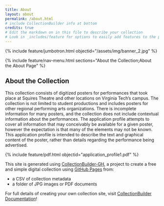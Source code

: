 ```yaml
---
title: About
layout: about
permalink: /about.html
# include CollectionBuilder info at bottom
credits: true
# Edit the markdown on in this file to describe your collection
# Look in _includes/feature for options to easily add features to the page
---
```


{% include feature/jumbotron.html objectid="/assets/img/banner_2.jpg" %}

{% include feature/nav-menu.html sections="About the Collection;About the About Page" %}

## About the Collection

  This collection consists of digitized posters for performances that took place at Squires Theatre and other locations on Virginia Tech’s campus. The collection is not limited to student productions and includes posters for other regional performing arts organizations. There is incomplete information for many posters, and the collection does not include contextual information about the performances. The application profile attempts to cover all information that may conceivably be available for a given poster, however the expectation is that many of the elements may not be known. This application profile is intended to describe the text and graphical content of the poster, rather than details regarding the performance being advertised.

{% include feature/pdf.html objectid="application_profile1.pdf" %}

This site is generated using [CollectionBuilder-GH](https://collectionbuilding.github.io/gh/), a project to create a free and simple digital collection using [GitHub Pages](https://pages.github.com/) from: 

- a CSV of collection metadata
- a folder of JPG images or PDF documents

For full details of creating your own collection site, visit [CollectionBuilder Documentation](https://collectionbuilder.github.io/cb-docs/)!

